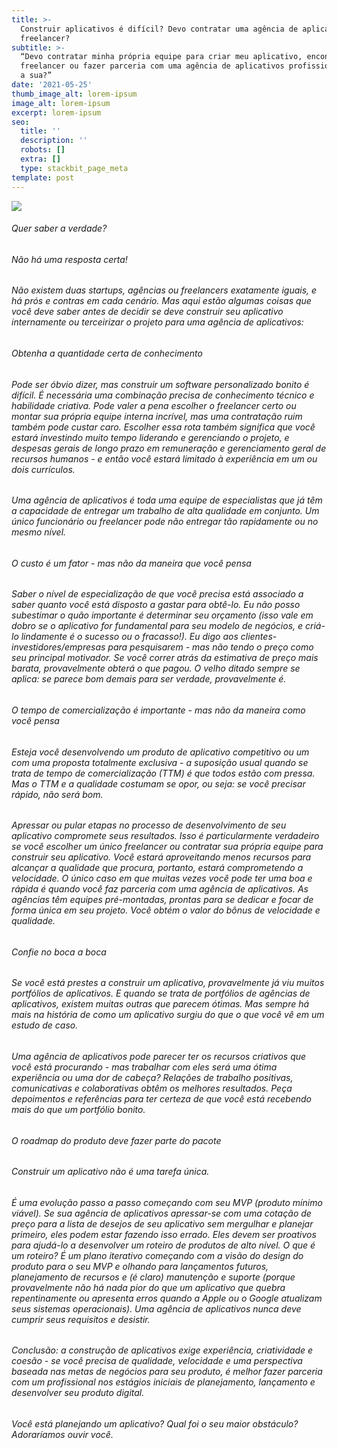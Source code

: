 ```yaml
---
title: >-
  Construir aplicativos é difícil? Devo contratar uma agência de aplicativos ou
  freelancer?
subtitle: >-
  “Devo contratar minha própria equipe para criar meu aplicativo, encontrar um
  freelancer ou fazer parceria com uma agência de aplicativos profissional como
  a sua?”
date: '2021-05-25'
thumb_image_alt: lorem-ipsum
image_alt: lorem-ipsum
excerpt: lorem-ipsum
seo:
  title: ''
  description: ''
  robots: []
  extra: []
  type: stackbit_page_meta
template: post
---
```

![](https://lh5.googleusercontent.com/y_IpErFH0lvhbKr1hUmvDkpEfR9iOtnKjGSMCZEGvHuPhNXHQ-N7ktUXvQODn-Y2ZBjvCAAVSp54070xk9QzbYDZlvd9xgQKEV0zTQL0HMPEByATcDqArm-TeLHJR4bkkHgMECj-)

###### Quer saber a verdade?

###### Não há uma resposta certa!

###### Não existem duas startups, agências ou freelancers exatamente iguais, e há prós e contras em cada cenário. Mas aqui estão algumas coisas que você deve saber antes de decidir se deve construir seu aplicativo internamente ou terceirizar o projeto para uma agência de aplicativos:

###### Obtenha a quantidade certa de conhecimento

###### Pode ser óbvio dizer, mas construir um software personalizado bonito é difícil. É necessária uma combinação precisa de conhecimento técnico e habilidade criativa. Pode valer a pena escolher o freelancer certo ou montar sua própria equipe interna incrível, mas uma contratação ruim também pode custar caro. Escolher essa rota também significa que você estará investindo muito tempo liderando e gerenciando o projeto, e despesas gerais de longo prazo em remuneração e gerenciamento geral de recursos humanos - e então você estará limitado à experiência em um ou dois currículos.

###### Uma agência de aplicativos é toda uma equipe de especialistas que já têm a capacidade de entregar um trabalho de alta qualidade em conjunto. Um único funcionário ou freelancer pode não entregar tão rapidamente ou no mesmo nível.

###### O custo é um fator - mas não da maneira que você pensa

###### Saber o nível de especialização de que você precisa está associado a saber quanto você está disposto a gastar para obtê-lo. Eu não posso subestimar o quão importante é determinar seu orçamento (isso vale em dobro se o aplicativo for fundamental para seu modelo de negócios, e criá-lo lindamente é o sucesso ou o fracasso!). Eu digo aos clientes-investidores/empresas para pesquisarem - mas não tendo o preço como seu principal motivador. Se você correr atrás da estimativa de preço mais barata, provavelmente obterá o que pagou. O velho ditado sempre se aplica: se parece bom demais para ser verdade, provavelmente é.

###### O tempo de comercialização é importante - mas não da maneira como você pensa

###### Esteja você desenvolvendo um produto de aplicativo competitivo ou um com uma proposta totalmente exclusiva - a suposição usual quando se trata de tempo de comercialização (TTM) é que todos estão com pressa. Mas o TTM e a qualidade costumam se opor, ou seja: se você precisar rápido, não será bom.

###### Apressar ou pular etapas no processo de desenvolvimento de seu aplicativo compromete seus resultados. Isso é particularmente verdadeiro se você escolher um único freelancer ou contratar sua própria equipe para construir seu aplicativo. Você estará aproveitando menos recursos para alcançar a qualidade que procura, portanto, estará comprometendo a velocidade. O único caso em que muitas vezes você pode ter uma boa *e* rápida é quando você faz parceria com uma agência de aplicativos. As agências têm equipes pré-montadas, prontas para se dedicar e focar de forma única em seu projeto. Você obtém o valor do bônus de velocidade e qualidade.

###### Confie no boca a boca

###### Se você está prestes a construir um aplicativo, provavelmente já viu muitos portfólios de aplicativos. E quando se trata de portfólios de agências de aplicativos, existem muitas outras que parecem ótimas. Mas sempre há mais na história de como um aplicativo surgiu do que o que você vê em um estudo de caso.

###### Uma agência de aplicativos pode parecer ter os recursos criativos que você está procurando - mas trabalhar com eles será uma ótima experiência ou uma dor de cabeça? Relações de trabalho positivas, comunicativas e colaborativas obtêm os melhores resultados. Peça depoimentos e referências para ter certeza de que você está recebendo mais do que um portfólio bonito.

###### O roadmap do produto deve fazer parte do pacote

###### Construir um aplicativo não é uma tarefa única.

###### É uma evolução passo a passo começando com seu MVP (produto mínimo viável). Se sua agência de aplicativos apressar-se com uma cotação de preço para a lista de desejos de seu aplicativo sem mergulhar e planejar primeiro, eles podem estar fazendo isso errado. Eles devem ser proativos para ajudá-lo a desenvolver um roteiro de produtos de alto nível. O que é um roteiro? É um plano iterativo começando com a visão do design do produto para o seu MVP e olhando para lançamentos futuros, planejamento de recursos e (é claro) manutenção e suporte (porque provavelmente não há nada pior do que um aplicativo que quebra repentinamente ou apresenta erros quando a Apple ou o Google atualizam seus sistemas operacionais). Uma agência de aplicativos nunca deve cumprir seus requisitos e desistir.

###### Conclusão: a construção de aplicativos exige experiência, criatividade e coesão - se você precisa de qualidade, velocidade e uma perspectiva baseada nas metas de negócios para seu produto, é melhor fazer parceria com um profissional nos estágios iniciais de planejamento, lançamento e desenvolver seu produto digital.

###### Você está planejando um aplicativo? Qual foi o seu maior obstáculo? Adoraríamos ouvir você.

